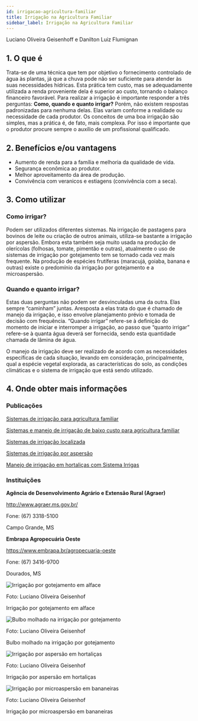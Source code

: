 ```yaml
---
id: irrigacao-agricultura-familiar
title: Irrigação na Agricultura Familiar
sidebar_label: Irrigação na Agricultura Familiar
---
```


<div className="center-textArticle">Luciano Oliveira Geisenhoff e Danilton Luiz Flumignan</div>

## **1. O que é**

Trata-se de uma técnica que tem por objetivo o fornecimento
controlado de água às plantas, já que a chuva pode não ser
suficiente para atender às suas necessidades hídricas. Esta
prática tem custo, mas se adequadamente utilizada a renda
proveniente dela é superior ao custo, tornando o balanço
financeiro favorável. Para realizar a irrigação é importante
responder a três perguntas: **Como, quando e quanto irrigar?**
Porém, não existem respostas padronizadas para nenhuma
delas. Elas variam conforme a realidade ou necessidade de cada
produtor. Os conceitos de uma boa irrigação são simples, mas a
prática é, de fato, mais complexa. Por isso é importante que o
produtor procure sempre o auxílio de um profissional qualificado.

## **2. Benefícios e/ou vantagens**

- Aumento de renda para a família e melhoria da qualidade de
  vida.
- Segurança econômica ao produtor.
- Melhor aproveitamento da área de produção.
- Convivência com veranicos e estiagens (convivência com a
  seca).

## **3. Como utilizar**

### Como irrigar?

Podem ser utilizados diferentes sistemas. Na irrigação de
pastagens para bovinos de leite ou criação de outros animais,
utiliza-se bastante a irrigação por aspersão. Embora esta
também seja muito usada na produção de olerícolas (folhosas,
tomate, pimentão e outras), atualmente o uso de sistemas de
irrigação por gotejamento tem se tornado cada vez mais
frequente. Na produção de espécies frutíferas (maracujá, goiaba,
banana e outras) existe o predomínio da irrigação por
gotejamento e a microaspersão.

### Quando e quanto irrigar?

Estas duas perguntas não podem ser desvinculadas uma da
outra. Elas sempre “caminham” juntas. Aresposta a elas trata do
que é chamado de manejo da irrigação, e isso envolve
planejamento prévio e tomada de decisão com frequência.
“Quando irrigar” refere-se à definição do momento de iniciar e
interromper a irrigação, ao passo que “quanto irrigar” refere-se à
quanta água deverá ser fornecida, sendo esta quantidade
chamada de lâmina de água.

O manejo da irrigação deve ser realizado de acordo com as
necessidades específicas de cada situação, levando em
consideração, principalmente, qual a espécie vegetal explorada,
as características do solo, as condições climáticas e o sistema de
irrigação que está sendo utilizado.

## **4. Onde obter mais informações**

### Publicações

[Sistemas de irrigação para agricultura familiar](https://bit.ly/37r8xmP)

[Sistemas e manejo de irrigação de baixo custo para agricultura familiar](https://bit.ly/2QEAxwj)

[Sistemas de irrigação localizada](https://bit.ly/2ZUEmC5)

[Sistemas de irrigação por aspersão](https://bit.ly/36h9Ggs)

[Manejo de irrigação em hortaliças com Sistema Irrigas](https://bit.ly/2rS5xRk)

### Instituições

**Agência de Desenvolvimento Agrário e Extensão Rural (Agraer)**

http://www.agraer.ms.gov.br/

Fone: (67) 3318-5100

Campo Grande, MS

**Embrapa Agropecuária Oeste**

https://www.embrapa.br/agropecuaria-oeste

Fone: (67) 3416-9700

Dourados, MS

![Irrigação por gotejamento em alface](img/docs/30_irrigacao/FOTO_01.jpg)

Foto: Luciano Oliveira Geisenhof

<div className="center-textImage">
Irrigação por gotejamento em alface
</div>

![Bulbo molhado na irrigação por gotejamento](img/docs/30_irrigacao/FOTO_02.jpg)

Foto: Luciano Oliveira Geisenhof

<div className="center-textImage">
Bulbo molhado na irrigação por gotejamento
</div>

![Irrigação por aspersão em hortaliças](img/docs/30_irrigacao/FOTO_03.jpg)

Foto: Luciano Oliveira Geisenhof

<div className="center-textImage">
Irrigação por aspersão em hortaliças
</div>

![Irrigação por microaspersão em bananeiras](img/docs/30_irrigacao/FOTO_04.jpg)

Foto: Luciano Oliveira Geisenhof

<div className="center-textImage">
Irrigação por microaspersão em bananeiras
</div>
